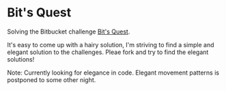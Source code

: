 Bit's Quest
=========

Solving the Bitbucket challenge [Bit's Quest](http://bitsquest.bitbucket.org/index.html).

It's easy to come up with a hairy solution, I'm striving to find a simple and elegant solution
to the challenges. Pleae fork and try to find the elegant solutions!

Note: Currently looking for elegance in code. Elegant movement patterns is postponed to some other night.
